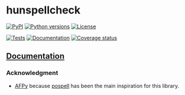 # hunspellcheck

[![PyPI][pypi-version-badge-link]][pypi-link]
[![Python versions][pypi-pyversions-badge-link]][pypi-link]
[![License][license-image]][license-link]

[![Tests][tests-image]][tests-link]
[![Documentation][documentation-image]][documentation-link]
[![Coverage status][coverage-image]][coverage-link]

## [Documentation][documentation-link]

### Acknowledgment

- [AFPy](https://github.com/AFPy) because
 [pospell](https://github.com/AFPy/pospell) has been the main inspiration for
 this library.

[pypi-link]: https://pypi.org/project/hunspellcheck
[pypi-version-badge-link]: https://img.shields.io/pypi/v/hunspellcheck?logo=pypi&logoColor=white
[pypi-pyversions-badge-link]: https://img.shields.io/pypi/pyversions/hunspellcheck?logo=python&logoColor=white
[license-image]: https://img.shields.io/pypi/l/hunspellcheck?color=light-green&logo=freebsd&logoColor=whiite
[license-link]: https://github.com/mondeja/hunspellcheck/blob/master/LICENSE

[tests-image]: https://img.shields.io/github/actions/workflow/status/mondeja/hunspellcheck/ci.yml?branch=master&logo=github&label=tests
[tests-link]: https://github.com/mondeja/hunspellcheck/actions?query=workflow%3ACI
[documentation-image]: https://img.shields.io/readthedocs/hunspellcheck?logo=read-the-docs&logoColor=white
[documentation-link]: https://hunspellcheck.readthedocs.io
[coverage-image]: https://img.shields.io/coveralls/github/mondeja/hunspellcheck?logo=coveralls
[coverage-link]: https://coveralls.io/github/mondeja/hunspellcheck
